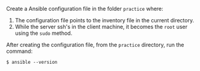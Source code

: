 Create a Ansible configuration file in the folder `practice` where:
1) The configuration file points to the inventory file in 
   the current directory.
2) While the server ssh's in the client machine, it 
   becomes the `root` user using the `sudo` method.

After creating the configuration file, from the `practice`
directory, run the command:
```
$ ansible --version
```
